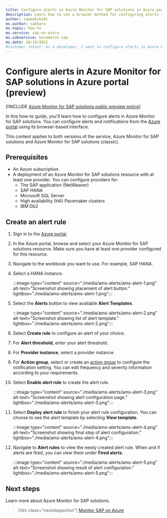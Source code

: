 ```yaml
---
title: Configure alerts in Azure Monitor for SAP solutions in Azure portal (preview)
description: Learn how to use a browser method for configuring alerts in Azure Monitor for SAP solutions.
author: sameeksha91
ms.author: sakhare
ms.topic: how-to
ms.service: sap-on-azure
ms.subservice: baremetal-sap
ms.date: 10/19/2022
#Customer intent: As a developer, I want to configure alerts in Azure Monitor for SAP solutions so that I can receive alerts and notifications about my SAP systems.
---
```


# Configure alerts in Azure Monitor for SAP solutions in Azure portal (preview)

[!INCLUDE [Azure Monitor for SAP solutions public preview notice](./includes/preview-azure-monitor.md)]

In this how-to guide, you'll learn how to configure alerts in Azure Monitor for SAP solutions. You can configure alerts and notifications from the [Azure portal](https://azure.microsoft.com/features/azure-portal) using its browser-based interface.

This content applies to both versions of the service, Azure Monitor for SAP solutions and Azure Monitor for SAP solutions (classic).

## Prerequisites

- An Azure subscription.
- A deployment of an Azure Monitor for SAP solutions resource with at least one provider. You can configure providers for: 
    - The SAP application (NetWeaver)
    - SAP HANA
    - Microsoft SQL Server
    - High availability (HA) Pacemaker clusters
    - IBM Db2 

## Create an alert rule

1. Sign in to the [Azure portal](https://portal.azure.com).
1. In the Azure portal, browse and select your Azure Monitor for SAP solutions resource. Make sure you have at least one provider configured for this resource. 
1. Navigate to the workbook you want to use. For example, SAP HANA. 
1. Select a HANA instance.

    :::image type="content" source="./media/ams-alerts/ams-alert-1.png" alt-text="Screenshot showing placement of alert button." lightbox="./media/ams-alerts/ams-alert-1.png":::
  
1. Select the **Alerts** button to view available **Alert Templates**.

    :::image type="content" source="./media/ams-alerts/ams-alert-2.png" alt-text="Screenshot showing list of alert template." lightbox="./media/ams-alerts/ams-alert-2.png":::
    
1. Select **Create rule** to configure an alert of your choice.
1. For **Alert threshold**, enter your alert threshold.
1. For **Provider instance**, select a provider instance.
1. For **Action group**, select or create an [action group](../../../azure-monitor/alerts/action-groups.md) to configure the notification setting. You can edit frequency and severity information according to your requirements.
    
1. Select **Enable alert rule** to create the alert rule.

    :::image type="content" source="./media/ams-alerts/ams-alert-3.png" alt-text="Screenshot showing alert configuration page." lightbox="./media/ams-alerts/ams-alert-3.png":::
    
1.	Select **Deploy alert rule** to finish your alert rule configuration. You can choose to see the alert template by selecting **View template**.

    :::image type="content" source="./media/ams-alerts/ams-alert-4.png" alt-text="Screenshot showing final step of alert configuration." lightbox="./media/ams-alerts/ams-alert-4.png":::
    
1.	Navigate to **Alert rules** to view the newly created alert rule. When and if alerts are fired, you can view them under **Fired alerts**.

    :::image type="content" source="./media/ams-alerts/ams-alert-5.png" alt-text="Screenshot showing result of alert configuration." lightbox="./media/ams-alerts/ams-alert-5.png":::

## Next steps

Learn more about Azure Monitor for SAP solutions.

> [!div class="nextstepaction"]
> [Monitor SAP on Azure](monitor-sap-on-azure.md)
